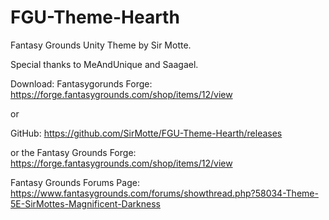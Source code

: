 # FGU-Theme-Hearth
Fantasy Grounds Unity Theme by Sir Motte.

Special thanks to MeAndUnique and Saagael.

Download:
Fantasygorunds Forge:
https://forge.fantasygrounds.com/shop/items/12/view

or

GitHub:
https://github.com/SirMotte/FGU-Theme-Hearth/releases

or the Fantasy Grounds Forge:
https://forge.fantasygrounds.com/shop/items/12/view

Fantasy Grounds Forums Page:
https://www.fantasygrounds.com/forums/showthread.php?58034-Theme-5E-SirMottes-Magnificent-Darkness

